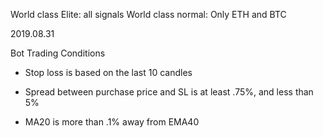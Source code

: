 World class Elite: all signals
World class normal: Only ETH and BTC


2019.08.31

Bot Trading Conditions

- Stop loss is based on the last 10 candles

- Spread between purchase price and SL is at least .75%, and less than 5%

- MA20 is more than .1% away from EMA40
